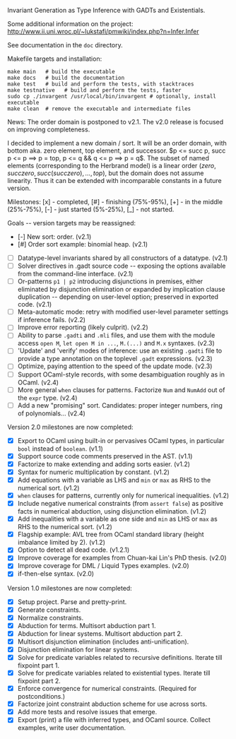 Invariant Generation as Type Inference with GADTs and Existentials.

Some additional information on the project: http://www.ii.uni.wroc.pl/~lukstafi/pmwiki/index.php?n=Infer.Infer

See documentation in the `doc` directory.

Makefile targets and installation:
```
make main   # build the executable
make docs   # build the documentation
make test   # build and perform the tests, with stacktraces
make testnative   # build and perform the tests, faster
sudo cp ./invargent /usr/local/bin/invargent # optionally, install executable
make clean  # remove the executable and intermediate files
```

News: The order domain is postponed to v2.1. The v2.0 release is focused on improving completeness.

I decided to implement a new domain / sort. It will be an order domain, with bottom aka. zero element, top element, and successor. $p <= succ p, succ p <= p ==> p = top, p <= q && q <= p ==> p = q$. The subset of named elements (corresponding to the Herbrand model) is a linear order ($zero, succ zero, succ (succ zero), ..., top$), but the domain does not assume linearity. Thus it can be extended with incomparable constants in a future version.

Milestones: [x] - completed, [#] - finishing (75%-95%), [+] - in the middle (25%-75%), [-] - just started (5%-25%), [_] - not started.

Goals -- version targets may be reassigned:
- [-] New sort: order. (v2.1)
- [#] Order sort example: binomial heap. (v2.1)
- [ ] Datatype-level invariants shared by all constructors of a datatype. (v2.1)
- [ ] Solver directives in .gadt source code -- exposing the options available from the command-line interface. (v2.1)
- [ ] Or-patterns `p1 | p2` introducing disjunctions in premises, either eliminated by disjunction elimination or expanded by implication clause duplication -- depending on user-level option; preserved in exported code. (v2.1)
- [ ] Meta-automatic mode: retry with modified user-level parameter settings if inference fails. (v2.2)
- [ ] Improve error reporting (likely culprit). (v2.2)
- [ ] Ability to parse `.gadti` and `.mli` files, and use them with the module access `open M`, `let open M in ...`, `M.(...)` and `M.x` syntaxes. (v2.3)
- [ ] 'Update' and 'verify' modes of inference: use an existing `.gadti` file to provide a type annotation on the toplevel `.gadt` expressions. (v2.3)
- [ ] Optimize, paying attention to the speed of the update mode. (v2.3)
- [ ] Support OCaml-style records, with some desambiguation roughly as in OCaml. (v2.4)
- [ ] More general `when` clauses for patterns. Factorize `Num` and `NumAdd` out of the `expr` type. (v2.4)
- [ ] Add a new "promising" sort. Candidates: proper integer numbers, ring of polynomials... (v2.4)

Version 2.0 milestones are now completed:
- [x] Export to OCaml using built-in or pervasives OCaml types, in particular `bool` instead of `boolean`. (v1.1)
- [x] Support source code comments preserved in the AST. (v1.1)
- [x] Factorize to make extending and adding sorts easier. (v1.2)
- [x] Syntax for numeric multiplication by constant. (v1.2)
- [x] Add equations with a variable as LHS and `min` or `max` as RHS to the numerical sort. (v1.2)
- [x] `when` clauses for patterns, currently only for numerical inequalities. (v1.2)
- [x] Include negative numerical constraints (from `assert false`) as positive facts in numerical abduction, using disjunction elimination. (v1.2)
- [x] Add inequalities with a variable as one side and `min` as LHS or `max` as RHS to the numerical sort. (v1.2)
- [x] Flagship example: AVL tree from OCaml standard library (height imbalance limited by 2). (v1.2)
- [x] Option to detect all dead code. (v1.2.1)
- [x] Improve coverage for examples from Chuan-kai Lin's PhD thesis. (v2.0)
- [x] Improve coverage for DML / Liquid Types examples. (v2.0)
- [x] if-then-else syntax. (v2.0)

Version 1.0 milestones are now completed:
- [x] Setup project. Parse and pretty-print.
- [x] Generate constraints.
- [x] Normalize constraints.
- [x] Abduction for terms. Multisort abduction part 1.
- [x] Abduction for linear systems. Multisort abduction part 2.
- [x] Multisort disjunction elimination (includes anti-unification).
- [x] Disjunction elimination for linear systems.
- [x] Solve for predicate variables related to recursive definitions. Iterate till fixpoint part 1.
- [x] Solve for predicate variables related to existential types. Iterate till fixpoint part 2.
- [x] Enforce convergence for numerical constraints. (Required for postconditions.)
- [x] Factorize joint constraint abduction scheme for use across sorts.
- [x] Add more tests and resolve issues that emerge.
- [x] Export (print) a file with inferred types, and OCaml source. Collect examples, write user documentation.

